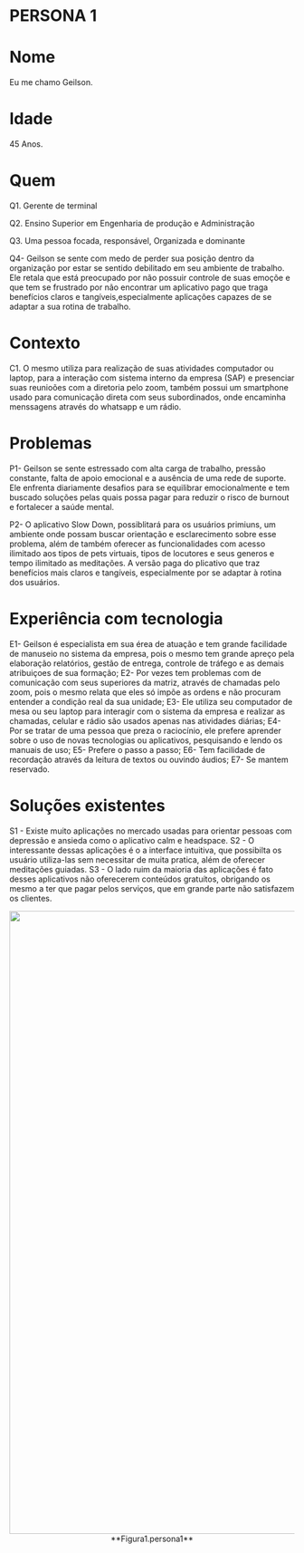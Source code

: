 # PERSONA 1

# Nome
Eu me chamo Geilson.

# Idade
45 Anos.

# Quem

Q1. Gerente de terminal

Q2. Ensino Superior em Engenharia de produção e Administração

Q3. Uma pessoa focada, responsável, Organizada e dominante

Q4-  Geilson se sente com medo de perder sua posição dentro da organização por estar se sentido debilitado em seu  ambiente de trabalho. Ele retala que está preocupado por não possuir controle de suas emoçõe e que tem se frustrado por não encontrar um aplicativo pago que traga benefícios claros e tangíveis,especialmente aplicações capazes de se adaptar a sua rotina de trabalho.
# Contexto
C1. O mesmo utiliza para realização de suas atividades computador ou laptop, para a interação com sistema interno da empresa (SAP) e presenciar suas reunioões com a diretoria pelo zoom, também possui um smartphone usado para comunicação direta com seus subordinados, onde encaminha menssagens através do whatsapp e um rádio.

# Problemas

P1- Geilson se sente estressado com alta carga de trabalho, pressão constante, falta de
apoio emocional e a ausência de uma rede de suporte. Ele enfrenta diariamente desafios
para se equilibrar emocionalmente e tem buscado soluções pelas quais possa pagar para reduzir o risco de
burnout e fortalecer a saúde mental.

P2- O aplicativo Slow Down, possiblitará para os usuários primiuns, um ambiente onde possam buscar
orientação e esclarecimento sobre esse problema, além de também oferecer as funcionalidades com acesso ilimitado aos tipos de pets virtuais, tipos de locutores e seus generos e tempo ilimitado as meditações. A versão paga do plicativo que traz benefícios mais claros e tangíveis, especialmente por se adaptar à rotina dos usuários.

# Experiência com tecnologia

E1- Geilson é especialista em sua érea de atuação e tem grande facilidade de manuseio no sistema da empresa, pois o mesmo tem grande apreço pela elaboração
relatórios, gestão de entrega, controle de tráfego e as demais atribuiçoes de sua formação;
E2- Por vezes tem problemas com de comunicação com seus superiores da matriz, através de chamadas pelo zoom, pois o mesmo relata que eles só impõe as ordens
e não procuram entender a condição real da sua unidade;
E3- Ele utiliza seu computador de mesa ou seu laptop para interagir com o sistema da empresa e realizar as chamadas, celular e rádio são usados apenas nas atividades 
diárias; 
E4- Por se tratar de uma pessoa que preza o raciocínio, ele prefere aprender sobre o uso de novas tecnologias ou aplicativos, pesquisando e lendo os manuais de uso;
E5- Prefere o passo a passo;
E6- Tem facilidade de recordação através da leitura de textos ou ouvindo áudios;
E7- Se mantem reservado.

# Soluções existentes
S1 - Existe muito aplicações no mercado usadas para orientar pessoas
com depressão e ansieda como o aplicativo calm e headspace.
S2 - O interessante dessas aplicações é o a interface intuitiva, que
possibilta os usuário utiliza-las sem necessitar de muita pratica, além de
oferecer meditações guiadas.
S3 - O lado ruim da maioria das aplicações é fato desses aplicativos não
oferecerem conteúdos gratuítos, obrigando os mesmo a ter que pagar
pelos serviços, que em grande parte não satisfazem os clientes. 

<div align="center">
<img src="https://github.com/user-attachments/assets/ec46b3d7-882a-4d1d-9da8-25d653b4eac4" width="1100px"/>
</div>
<div align="center">
**Figura1.persona1**

